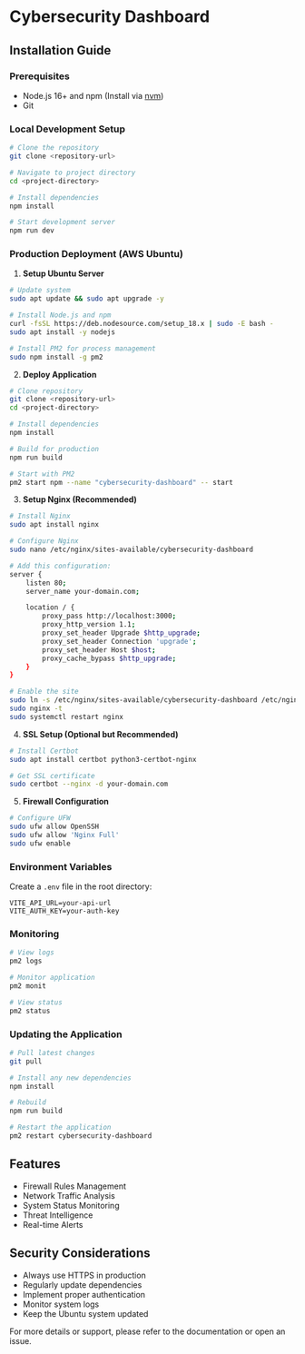 # Cybersecurity Dashboard

## Installation Guide

### Prerequisites
- Node.js 16+ and npm (Install via [nvm](https://github.com/nvm-sh/nvm#installing-and-updating))
- Git

### Local Development Setup
```bash
# Clone the repository
git clone <repository-url>

# Navigate to project directory
cd <project-directory>

# Install dependencies
npm install

# Start development server
npm run dev
```

### Production Deployment (AWS Ubuntu)

1. **Setup Ubuntu Server**
```bash
# Update system
sudo apt update && sudo apt upgrade -y

# Install Node.js and npm
curl -fsSL https://deb.nodesource.com/setup_18.x | sudo -E bash -
sudo apt install -y nodejs

# Install PM2 for process management
sudo npm install -g pm2
```

2. **Deploy Application**
```bash
# Clone repository
git clone <repository-url>
cd <project-directory>

# Install dependencies
npm install

# Build for production
npm run build

# Start with PM2
pm2 start npm --name "cybersecurity-dashboard" -- start
```

3. **Setup Nginx (Recommended)**
```bash
# Install Nginx
sudo apt install nginx

# Configure Nginx
sudo nano /etc/nginx/sites-available/cybersecurity-dashboard

# Add this configuration:
server {
    listen 80;
    server_name your-domain.com;

    location / {
        proxy_pass http://localhost:3000;
        proxy_http_version 1.1;
        proxy_set_header Upgrade $http_upgrade;
        proxy_set_header Connection 'upgrade';
        proxy_set_header Host $host;
        proxy_cache_bypass $http_upgrade;
    }
}

# Enable the site
sudo ln -s /etc/nginx/sites-available/cybersecurity-dashboard /etc/nginx/sites-enabled/
sudo nginx -t
sudo systemctl restart nginx
```

4. **SSL Setup (Optional but Recommended)**
```bash
# Install Certbot
sudo apt install certbot python3-certbot-nginx

# Get SSL certificate
sudo certbot --nginx -d your-domain.com
```

5. **Firewall Configuration**
```bash
# Configure UFW
sudo ufw allow OpenSSH
sudo ufw allow 'Nginx Full'
sudo ufw enable
```

### Environment Variables
Create a `.env` file in the root directory:
```
VITE_API_URL=your-api-url
VITE_AUTH_KEY=your-auth-key
```

### Monitoring
```bash
# View logs
pm2 logs

# Monitor application
pm2 monit

# View status
pm2 status
```

### Updating the Application
```bash
# Pull latest changes
git pull

# Install any new dependencies
npm install

# Rebuild
npm run build

# Restart the application
pm2 restart cybersecurity-dashboard
```

## Features
- Firewall Rules Management
- Network Traffic Analysis
- System Status Monitoring
- Threat Intelligence
- Real-time Alerts

## Security Considerations
- Always use HTTPS in production
- Regularly update dependencies
- Implement proper authentication
- Monitor system logs
- Keep the Ubuntu system updated

For more details or support, please refer to the documentation or open an issue.